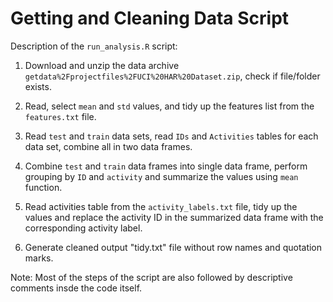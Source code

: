 # Getting and Cleaning Data Script

Description of the `run_analysis.R` script:

1. Download and unzip the data archive `getdata%2Fprojectfiles%2FUCI%20HAR%20Dataset.zip`, check if file/folder exists.

2. Read, select `mean` and `std` values, and tidy up the features list from the `features.txt` file. 

3. Read `test` and `train` data sets, read `IDs` and `Activities` tables for each data set, combine all in two data frames.

4. Combine `test` and `train` data frames into single data frame, perform grouping by `ID` and `activity` and summarize the values using `mean` function.

5. Read activities table from the `activity_labels.txt` file, tidy up the values and replace the activity ID in the summarized data frame with the corresponding activity label.

6. Generate cleaned output "tidy.txt" file without row names and quotation marks.

Note: Most of the steps of the script are also followed by descriptive comments insde the code itself.
